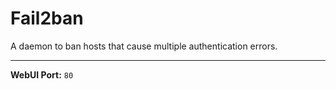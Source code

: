# Fail2ban

A daemon to ban hosts that cause multiple authentication errors.

---

**WebUI Port:** `80`